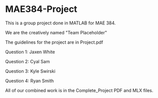 # MAE384-Project
This is a group project done in MATLAB for MAE 384.

We are the creatively named "Team Placeholder"

The guidelines for the project are in Project.pdf

Question 1: Jaxen White

Question 2: Cyal Sam

Question 3: Kyle Swirski

Question 4: Ryan Smith

All of our combined work is in the Complete_Project PDF and MLX files.
